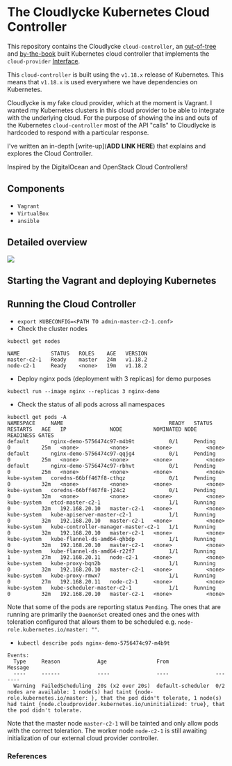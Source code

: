 # The Cloudlycke Kubernetes Cloud Controller

This repository contains the Cloudlycke `cloud-controller`, an [out-of-tree](https://kubernetes.io/blog/2019/04/17/the-future-of-cloud-providers-in-kubernetes/) and [by-the-book](https://kubernetes.io/docs/tasks/administer-cluster/developing-cloud-controller-manager/#out-of-tree) built Kubernetes cloud controller that implements the `cloud-provider` [Interface](https://github.com/kubernetes/cloud-provider/blob/v0.18.2/cloud.go#L43-L62).

This `cloud-controller` is built using the `v1.18.x` release of Kubernetes. This means that `v1.18.x` is used everywhere we have dependencies on Kubernetes. 

Cloudlycke is my fake cloud provider, which at the moment is Vagrant. I wanted my Kubernetes clusters in this cloud provider to be able to integrate with the underlying cloud. For the purpose of showing the ins and outs of the Kubernetes `cloud-controller` most of the API "calls" to Cloudlycke is hardcoded to respond with a particular response.

I've written an in-depth [write-up](**ADD LINK HERE**) that explains and explores the Cloud Controller.

Inspired by the DigitalOcean and OpenStack Cloud Controllers!

## Components
* `Vagrant`
* `VirtualBox`
* `ansible`

## Detailed overview

![](img/cloudlycke-controller-provider.png)

## Starting the Vagrant and deploying Kubernetes

## Running the Cloud Controller
* `export KUBECONFIG=<PATH TO admin-master-c2-1.conf>`
* Check the cluster nodes
```
kubectl get nodes

NAME          STATUS   ROLES    AGE   VERSION
master-c2-1   Ready    master   24m   v1.18.2
node-c2-1     Ready    <none>   19m   v1.18.2
```
* Deploy nginx pods (deployment with 3 replicas) for demo purposes
``` 
kubectl run --image nginx --replicas 3 nginx-demo
```
* Check the status of all pods across all namespaces
```
kubectl get pods -A
NAMESPACE     NAME                                  READY   STATUS    RESTARTS   AGE   IP              NODE          NOMINATED NODE   READINESS GATES
default       nginx-demo-5756474c97-m4b9t           0/1     Pending   0          25m   <none>          <none>        <none>           <none>
default       nginx-demo-5756474c97-qqjg4           0/1     Pending   0          25m   <none>          <none>        <none>           <none>
default       nginx-demo-5756474c97-rbhvt           0/1     Pending   0          25m   <none>          <none>        <none>           <none>
kube-system   coredns-66bff467f8-cthqz              0/1     Pending   0          32m   <none>          <none>        <none>           <none>
kube-system   coredns-66bff467f8-j24c2              0/1     Pending   0          32m   <none>          <none>        <none>           <none>
kube-system   etcd-master-c2-1                      1/1     Running   0          32m   192.168.20.10   master-c2-1   <none>           <none>
kube-system   kube-apiserver-master-c2-1            1/1     Running   0          32m   192.168.20.10   master-c2-1   <none>           <none>
kube-system   kube-controller-manager-master-c2-1   1/1     Running   0          32m   192.168.20.10   master-c2-1   <none>           <none>
kube-system   kube-flannel-ds-amd64-qhbdp           1/1     Running   0          32m   192.168.20.10   master-c2-1   <none>           <none>
kube-system   kube-flannel-ds-amd64-r22f7           1/1     Running   1          27m   192.168.20.11   node-c2-1     <none>           <none>
kube-system   kube-proxy-bqn2b                      1/1     Running   0          32m   192.168.20.10   master-c2-1   <none>           <none>
kube-system   kube-proxy-rmwx7                      1/1     Running   0          27m   192.168.20.11   node-c2-1     <none>           <none>
kube-system   kube-scheduler-master-c2-1            1/1     Running   0          32m   192.168.20.10   master-c2-1   <none>           <none>
```
Note that some of the pods are reporting status `Pending`. The ones that are running are primarily the `DaemonSet` created ones and the ones with toleration configured that allows them to be scheduled e.g. `node-role.kubernetes.io/master: ""`.

* `kubectl describe pods nginx-demo-5756474c97-m4b9t`
```
Events:
  Type     Reason            Age                From               Message
  ----     ------            ----               ----               -------
  Warning  FailedScheduling  20s (x2 over 20s)  default-scheduler  0/2 nodes are available: 1 node(s) had taint {node-role.kubernetes.io/master: }, that the pod didn't tolerate, 1 node(s) had taint {node.cloudprovider.kubernetes.io/uninitialized: true}, that the pod didn't tolerate.
``` 
Note that the master node `master-c2-1` will be tainted and only allow pods with the correct toleration. The worker node `node-c2-1` is still awaiting initialization of our external cloud provider controller.

### References

